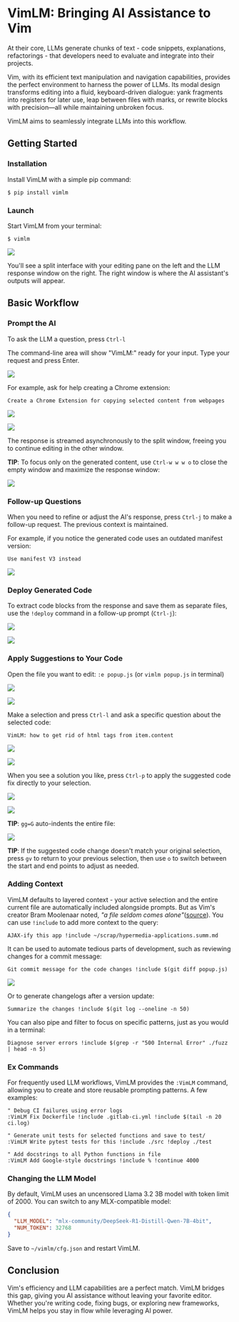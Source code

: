 # VimLM: Bringing AI Assistance to Vim

At their core, LLMs generate chunks of text - code snippets, explanations, refactorings - that developers need to evaluate and integrate into their projects. 

Vim, with its efficient text manipulation and navigation capabilities, provides the perfect environment to harness the power of LLMs. Its modal design transforms editing into a fluid, keyboard-driven dialogue: yank fragments into registers for later use, leap between files with marks, or rewrite blocks with precision—all while maintaining unbroken focus. 

VimLM aims to seamlessly integrate LLMs into this workflow.

## Getting Started

### Installation
Install VimLM with a simple pip command:
```
$ pip install vimlm
```

### Launch
Start VimLM from your terminal:
```
$ vimlm
```

![](https://raw.githubusercontent.com/JosefAlbers/VimLM/main/assets/0000.png)

You'll see a split interface with your editing pane on the left and the LLM response window on the right. The right window is where the AI assistant's outputs will appear.

## Basic Workflow

### Prompt the AI
To ask the LLM a question, press `Ctrl-l`

The command-line area will show "VimLM:" ready for your input. Type your request and press Enter.

![](https://raw.githubusercontent.com/JosefAlbers/VimLM/main/assets/0010.png)

For example, ask for help creating a Chrome extension:
```
Create a Chrome Extension for copying selected content from webpages
```

![](https://raw.githubusercontent.com/JosefAlbers/VimLM/main/assets/0020.png)

![](https://raw.githubusercontent.com/JosefAlbers/VimLM/main/assets/0030.png)

The response is streamed asynchronously to the split window, freeing you to continue editing in the other window.

**TIP**: To focus only on the generated content, use `Ctrl-w w w o` to close the empty window and maximize the response window:

![](https://raw.githubusercontent.com/JosefAlbers/VimLM/main/assets/0033.png)

### Follow-up Questions
When you need to refine or adjust the AI's response, press `Ctrl-j` to make a follow-up request. The previous context is maintained.

For example, if you notice the generated code uses an outdated manifest version:
```
Use manifest V3 instead
```

![](https://raw.githubusercontent.com/JosefAlbers/VimLM/main/assets/0040.png)

### Deploy Generated Code
To extract code blocks from the response and save them as separate files, use the `!deploy` command in a follow-up prompt (`Ctrl-j`):

![](https://raw.githubusercontent.com/JosefAlbers/VimLM/main/assets/0050.png)

![](https://raw.githubusercontent.com/JosefAlbers/VimLM/main/assets/0060.png)

### Apply Suggestions to Your Code
Open the file you want to edit: `:e popup.js` (or `vimlm popup.js` in terminal)

![](https://raw.githubusercontent.com/JosefAlbers/VimLM/main/assets/0070.png)

![](https://raw.githubusercontent.com/JosefAlbers/VimLM/main/assets/0071.png)

Make a selection and press `Ctrl-l` and ask a specific question about the selected code:
```
VimLM: how to get rid of html tags from item.content
```

![](https://raw.githubusercontent.com/JosefAlbers/VimLM/main/assets/0100.png)

![](https://raw.githubusercontent.com/JosefAlbers/VimLM/main/assets/0110.png)

When you see a solution you like, press `Ctrl-p` to apply the suggested code fix directly to your selection.

![](https://raw.githubusercontent.com/JosefAlbers/VimLM/main/assets/0120.png)

![](https://raw.githubusercontent.com/JosefAlbers/VimLM/main/assets/0130.png)

**TIP**: `gg=G` auto-indents the entire file:

![](https://raw.githubusercontent.com/JosefAlbers/VimLM/main/assets/0140.png)

**TIP**: If the suggested code change doesn't match your original selection, press `gv` to return to your previous selection, then use `o` to switch between the start and end points to adjust as needed.

### Adding Context
VimLM defaults to layered context - your active selection and the entire current file are automatically included alongside prompts. But as Vim's creator Bram Moolenaar noted, *"a file seldom comes alone"*([source](https://www.moolenaar.net/habits.html)). You can use `!include` to add more context to the query:
```
AJAX-ify this app !include ~/scrap/hypermedia-applications.summ.md
```

It can be used to automate tedious parts of development, such as reviewing changes for a commit message:
```
Git commit message for the code changes !include $(git diff popup.js)
```

![](https://raw.githubusercontent.com/JosefAlbers/VimLM/main/assets/0150.png)

Or to generate changelogs after a version update:
```
Summarize the changes !include $(git log --oneline -n 50)
```

You can also pipe and filter to focus on specific patterns, just as you would in a terminal:
```
Diagnose server errors !include $(grep -r "500 Internal Error" ./fuzz | head -n 5)
```

### Ex Commands
For frequently used LLM workflows, VimLM provides the `:VimLM` command, allowing you to create and store reusable prompting patterns. A few examples:
```
" Debug CI failures using error logs
:VimLM Fix Dockerfile !include .gitlab-ci.yml !include $(tail -n 20 ci.log)

" Generate unit tests for selected functions and save to test/
:VimLM Write pytest tests for this !include ./src !deploy ./test

" Add docstrings to all Python functions in file
:VimLM Add Google-style docstrings !include % !continue 4000
```

### Changing the LLM Model
By default, VimLM uses an uncensored Llama 3.2 3B model with token limit of 2000. You can switch to any MLX-compatible model:
```json
{
  "LLM_MODEL": "mlx-community/DeepSeek-R1-Distill-Qwen-7B-4bit",
  "NUM_TOKEN": 32768
}
```

Save to `~/vimlm/cfg.json` and restart VimLM.

## Conclusion

Vim's efficiency and LLM capabilities are a perfect match. VimLM bridges this gap, giving you AI assistance without leaving your favorite editor. Whether you're writing code, fixing bugs, or exploring new frameworks, VimLM helps you stay in flow while leveraging AI power.
